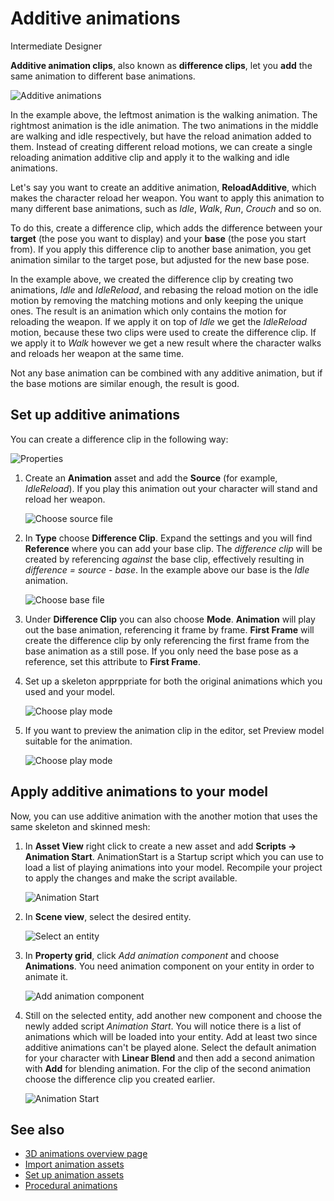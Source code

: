 # Additive animations
<span class="label label-doc-level">Intermediate</span>
<span class="label label-doc-audience">Designer</span>

**Additive animation clips**, also known as **difference clips**, let you **add** the same animation to different base animations.

![Additive animations](media/animations-additive-sample.gif)

In the example above, the leftmost animation is the walking animation. The rightmost animation is the idle animation. The two animations in the middle are walking and idle respectively, but have the reload animation added to them. Instead of creating different reload motions, we can create a single reloading animation additive clip and apply it to the walking and idle animations.

Let's say you want to create an additive animation, **ReloadAdditive**, which makes the character reload her weapon. You want to apply this animation to many different base animations, such as *Idle*, *Walk*, *Run*, *Crouch* and so on. 

To do this, create a difference clip, which adds the difference between your **target** (the pose you want to display) and your **base** (the pose you start from). If you apply this difference clip to another base animation, you get animation similar to the target pose, but adjusted for the new base pose.

In the example above, we created the difference clip by creating two animations, *Idle* and *IdleReload*, and rebasing the reload motion on the idle motion by removing the matching motions and only keeping the unique ones. The result is an animation which only contains the motion for reloading the weapon. If we apply it on top of _Idle_ we get the _IdleReload_ motion, because these two clips were used to create the difference clip. If we apply it to _Walk_ however we get a new result where the character walks and reloads her weapon at the same time. 

Not any base animation can be combined with any additive animation, but if the base motions are similar enough, the result is good.

## Set up additive animations

You can create a difference clip in the following way:

![Properties](media/animations-additive-animations-0.png)

1. Create an **Animation** asset and add the **Source** (for example, _IdleReload_). If you play this animation out your character will stand and reload her weapon.

    ![Choose source file](media/animations-additive-animations-1.png)

2. In **Type** choose **Difference Clip**. Expand the settings and you will find **Reference** where you can add your base clip. The _difference clip_ will be created by referencing _against_ the base clip, effectively resulting in _difference = source - base_. In the example above our base is the _Idle_ animation.

    ![Choose base file](media/animations-additive-animations-2.png)

3. Under **Difference Clip** you can also choose **Mode**. **Animation** will play out the base animation, referencing it frame by frame. **First Frame** will create the difference clip by only referencing the first frame from the base animation as a still pose. If you only need the base pose as a reference, set this attribute to **First Frame**.

4. Set up a skeleton apprppriate for both the original animations which you used and your model.

    ![Choose play mode](media/animations-additive-animations-3.png)

5. If you want to preview the animation clip in the editor, set Preview model suitable for the animation.

    ![Choose play mode](media/animations-additive-animations-4.png)

## Apply additive animations to your model

Now, you can use additive animation with the another motion that uses the same skeleton and skinned mesh:

1. In **Asset View** right click to create a new asset and add **Scripts -> Animation Start**. AnimationStart is a Startup script which you can use to load a list of playing animations into your model. Recompile your project to apply the changes and make the script available.

    ![Animation Start](media/animations-additive-animations-animation-start.png)

2. In **Scene view**, select the desired entity. 

    ![Select an entity](media/animations-use-3d-animations-select-entity.png)

3. In **Property grid**, click _Add animation component_ and choose **Animations**. You need animation component on your entity in order to animate it.

    ![Add animation component](media/animations-use-3d-animations-add-animation-component.png)

4. Still on the selected entity, add another new component and choose the newly added script _Animation Start_. You will notice there is a list of animations which will be loaded into your entity. Add at least two since additive animations can't be played alone. Select the default animation for your character with **Linear Blend** and then add a second animation with **Add** for blending animation. For the clip of the second animation choose the difference clip you created earlier.

    ![Animation Start](media/animations-additive-animations-start2.png)
    
## See also

* [3D animations overview page](import-mesh-and-skeleton.md)
* [Import animation assets](use-animations.md)
* [Set up animation assets](import-animations.md)
* [Procedural animations](procedural-animation.md)


